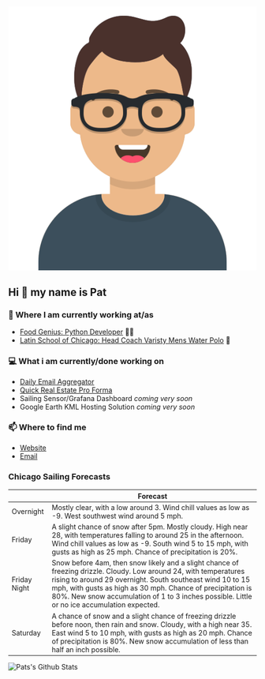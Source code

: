 [![Social banner for p-j-falconer](https://raw.githubusercontent.com/P-J-FALCONER/P-J-FALCONER/master/assets/avataaars.svg)](https://patfalconer.com/)
## Hi :wave: my name is Pat

### 💼 Where I am currently working at/as
- [Food Genius: Python Developer](https://getfoodgenius.com/) 🍔🐍
- [Latin School of Chicago: Head Coach Varisty Mens Water Polo](https://www.latinschool.org/) 🤽


### 💻 What i am currently/done working on
 - [Daily Email Aggregator](https://github.com/P-J-FALCONER/dott_daily_mail)
 - [Quick Real Estate Pro Forma](https://github.com/P-J-FALCONER/henry)
 - Sailing Sensor/Grafana Dashboard *coming very soon*
 - Google Earth KML Hosting Solution *coming very soon*

### 📫 Where to find me
 - [Website](https://patfalconer.com/)
 - [Email](mailto:patrick.j.falconer@gmail.com)


### Chicago Sailing Forecasts
|   | Forecast  |
|---|---|
| Overnight | Mostly clear, with a low around 3. Wind chill values as low as -9. West southwest wind around 5 mph. |
| Friday | A slight chance of snow after 5pm. Mostly cloudy. High near 28, with temperatures falling to around 25 in the afternoon. Wind chill values as low as -9. South wind 5 to 15 mph, with gusts as high as 25 mph. Chance of precipitation is 20%. |
| Friday Night | Snow before 4am, then snow likely and a slight chance of freezing drizzle. Cloudy. Low around 24, with temperatures rising to around 29 overnight. South southeast wind 10 to 15 mph, with gusts as high as 30 mph. Chance of precipitation is 80%. New snow accumulation of 1 to 3 inches possible. Little or no ice accumulation expected. |
| Saturday | A chance of snow and a slight chance of freezing drizzle before noon, then rain and snow. Cloudy, with a high near 35. East wind 5 to 10 mph, with gusts as high as 20 mph. Chance of precipitation is 80%. New snow accumulation of less than half an inch possible. |

![Pats's Github Stats](https://github-readme-stats.vercel.app/api?username=p-j-falconer&show_icons=true&theme=radical)
